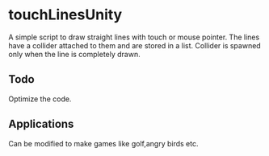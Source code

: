 # touchLinesUnity
A simple script to draw straight lines with touch or mouse pointer. The lines have a collider attached to them and are stored in a list. Collider is spawned only when the line is completely drawn.

## Todo
Optimize the code.

## Applications
Can be modified to make games like golf,angry birds etc.
